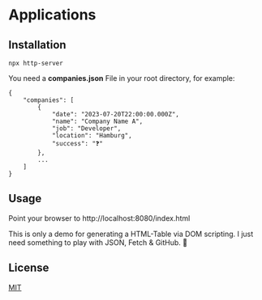 # Applications

## Installation
```
npx http-server 
```

You need a **companies.json** File in your root directory, for example: 

```
{
    "companies": [
        {
            "date": "2023-07-20T22:00:00.000Z",
            "name": "Company Name A",
            "job": "Developer",
            "location": "Hamburg",
            "success": "❓"
        },
        ...
    ]
}
```

## Usage

Point your browser to http://localhost:8080/index.html

This is only a demo for generating a HTML-Table via DOM scripting.
I just need something to play with JSON, Fetch & GitHub. 🤣

## License

[MIT](https://choosealicense.com/licenses/mit/)
